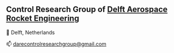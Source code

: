 ## Control Research Group of [Delft Aerospace Rocket Engineering](https://dare.tudelft.nl/)

:round_pushpin: Delft, Netherlands

:mailbox: darecontrolresearchgroup@gmail.com
